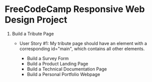 # FreeCodeCamp Responsive Web Design Project
<ol>
  <li>Build a Tribute Page</li>
  <ul>
    <li>User Story #1: My tribute page should have an element with a corresponding id="main", which contains all other elements.</li>
  <ul>
  <li>Build a Survey Form</li>
  <li>Build a Product Landing Page</li>
  <li>Build a Technical Documentation Page</li>
  <li>Build a Personal Portfolio Webpage</li>
</ol>
